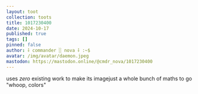 ```yaml
---
layout: toot
collection: toots
title: 1017230400
date: 2024-10-17
published: true
tags: []
pinned: false
author: ⸸ commander ░ nova ⸸ :~$
avatar: /img/avatar/daemon.jpeg
mastodon: https://mastodon.online/@cmdr_nova/1017230400
---
```


uses *zero* existing work to make its imagejust a whole bunch of maths to go "whoop, colors"
